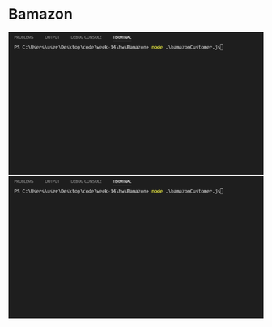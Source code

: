 # Bamazon

![Alt Text](https://github.com/rsharif24/Bamazon/blob/master/gifs/gif1.gif)
![Alt Text](https://github.com/rsharif24/Bamazon/blob/master/gifs/gif2.gif)
